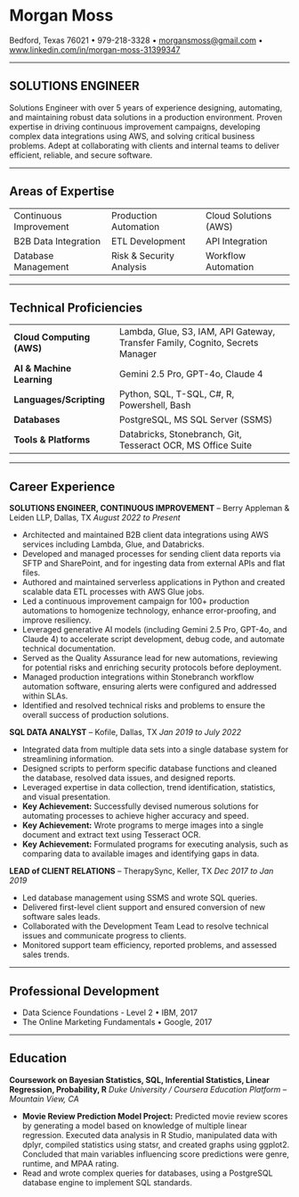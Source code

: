 # Morgan Moss
Bedford, Texas 76021 • 979-218-3328 • morgansmoss@gmail.com • www.linkedin.com/in/morgan-moss-31399347

---
## **SOLUTIONS ENGINEER**

Solutions Engineer with over 5 years of experience designing, automating, and maintaining robust data solutions in a production environment. Proven expertise in driving continuous improvement campaigns, developing complex data integrations using AWS, and solving critical business problems. Adept at collaborating with clients and internal teams to deliver efficient, reliable, and secure software.

---
## **Areas of Expertise**
| | | |
| :--- | :--- | :--- |
| Continuous Improvement | Production Automation | Cloud Solutions (AWS) |
| B2B Data Integration | ETL Development | API Integration |
| Database Management | Risk & Security Analysis | Workflow Automation |

---
## **Technical Proficiencies**
| | | |
| :--- | :--- | :--- |
| **Cloud Computing (AWS)** | Lambda, Glue, S3, IAM, API Gateway, Transfer Family, Cognito, Secrets Manager | |
| **AI & Machine Learning** | Gemini 2.5 Pro, GPT-4o, Claude 4 | |
| **Languages/Scripting**| Python, SQL, T-SQL, C#, R, Powershell, Bash | |
| **Databases** | PostgreSQL, MS SQL Server (SSMS) | |
| **Tools & Platforms** | Databricks, Stonebranch, Git, Tesseract OCR, MS Office Suite | |

---
## **Career Experience**

**SOLUTIONS ENGINEER, CONTINUOUS IMPROVEMENT** – Berry Appleman & Leiden LLP, Dallas, TX
*August 2022 to Present*

* Architected and maintained B2B client data integrations using AWS services including Lambda, Glue, and Databricks.
* Developed and managed processes for sending client data reports via SFTP and SharePoint, and for ingesting data from external APIs and flat files.
* Authored and maintained serverless applications in Python and created scalable data ETL processes with AWS Glue jobs.
* Led a continuous improvement campaign for 100+ production automations to homogenize technology, enhance error-proofing, and improve resiliency.
* Leveraged generative AI models (including Gemini 2.5 Pro, GPT-4o, and Claude 4) to accelerate script development, debug code, and automate technical documentation.
* Served as the Quality Assurance lead for new automations, reviewing for potential risks and enriching security protocols before deployment.
* Managed production integrations within Stonebranch workflow automation software, ensuring alerts were configured and addressed within SLAs.
* Identified and resolved technical risks and problems to ensure the overall success of production solutions.

**SQL DATA ANALYST** – Kofile, Dallas, TX
*Jan 2019 to July 2022*

* Integrated data from multiple data sets into a single database system for streamlining information.
* Designed scripts to perform specific database functions and cleaned the database, resolved data issues, and designed reports.
* Leveraged expertise in data collection, trend identification, statistics, and visual presentation.
* **Key Achievement:** Successfully devised numerous solutions for automating processes to achieve higher accuracy and speed.
* **Key Achievement:** Wrote programs to merge images into a single document and extract text using Tesseract OCR.
* **Key Achievement:** Formulated programs for executing analysis, such as comparing data to available images and identifying gaps in data.

**LEAD of CLIENT RELATIONS** – TherapySync, Keller, TX
*Dec 2017 to Jan 2019*

* Led database management using SSMS and wrote SQL queries.
* Delivered first-level client support and ensured conversion of new software sales leads.
* Collaborated with the Development Team Lead to resolve technical issues and communicate progress to clients.
* Monitored support team efficiency, reported problems, and assessed sales trends.

---
## **Professional Development**

* Data Science Foundations - Level 2 • IBM, 2017
* The Online Marketing Fundamentals • Google, 2017

---
## **Education**

**Coursework on Bayesian Statistics, SQL, Inferential Statistics, Linear Regression, Probability, R**
*Duke University / Coursera Education Platform – Mountain View, CA*

* **Movie Review Prediction Model Project:** Predicted movie review scores by generating a model based on knowledge of multiple linear regression. Executed data analysis in R Studio, manipulated data with dplyr, compiled statistics using statsr, and created graphs using ggplot2. Concluded that main variables influencing score predictions were genre, runtime, and MPAA rating.
* Read and wrote complex queries for databases, using a PostgreSQL database engine to implement SQL standards.